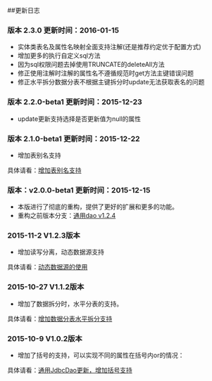 ##更新日志

### 版本 2.3.0 更新时间：2016-01-15

- 实体类表名及属性名映射全面支持注解(还是推荐约定优于配置方式)
- 增加更多的执行自定义sql方法
- 因为sql权限问题去掉使用TRUNCATE的deleteAll方法
- 修正使用注解时注解的属性名不遵循规范时get方法主键错误问题
- 修正水平拆分数据分表不根据主键拆分时update无法获取表名的问题

### 版本 2.2.0-beta1 更新时间：2015-12-23

- update更新支持选择是否更新值为null的属性

### 版本 2.1.0-beta1 更新时间：2015-12-22

- 增加表别名支持

具体请看：[增加表别名支持](http://www.dexcoder.com/selfly/article/4309)

### 版本：v2.0.0-beta1 更新时间：2015-12-15

- 本版进行了彻底的重构，提供了更好的扩展和更多的功能。
- 重构之前版本分支：[通用dao v1.2.4](https://github.com/selfly/dexcoder-assistant/tree/v1.2.4)

### 2015-11-2 V1.2.3版本

- 增加读写分离，动态数据源支持

具体请看：[动态数据源的使用](http://www.dexcoder.com/selfly/article/4049 "通用JdbcDao更新，增加动态数据源，支持权重和读写分离")

### 2015-10-27 V1.1.2版本

- 增加了数据拆分时，水平分表的支持。

具体请看：[增加数据分表水平拆分支持](http://www.dexcoder.com/selfly/article/3857 "增加数据分表水平拆分支持")

### 2015-10-9 V1.0.2版本

- 增加了括号的支持，可以实现不同的属性在括号内or的情况：

具体请看：[通用JdbcDao更新，增加括号支持](http://www.dexcoder.com/selfly/article/3846 "通用JdbcDao更新，增加括号支持")